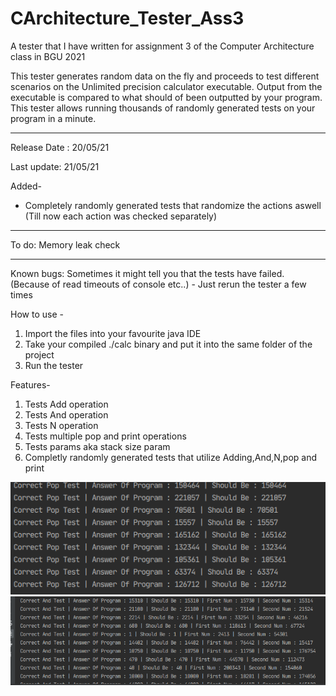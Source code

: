 # CArchitecture_Tester_Ass3
A tester that I have written for assignment 3 of the Computer Architecture class in BGU 2021

This tester generates random data on the fly and proceeds to test different scenarios on the Unlimited precision calculator executable. 
Output from the executable is compared to what should of been outputted by your program.
This tester allows running thousands of randomly generated tests on your program in a minute.

---

Release Date : 20/05/21

Last update:
21/05/21

Added-
* Completely randomly generated tests that randomize the actions aswell (Till now each action was checked separately) 


----

To do:
Memory leak check

----

Known bugs:
Sometimes it might tell you that the tests have failed. (Because of read timeouts of console etc..) - Just rerun the tester a few times


How to use -
1) Import the files into your favourite java IDE 
2) Take your compiled ./calc binary and put it into the same folder of the project
3) Run the tester


Features-
1) Tests Add operation
2) Tests And operation
3) Tests N operation
4) Tests multiple pop and print operations
5) Tests params aka stack size param
6) Completly randomly generated tests that utilize Adding,And,N,pop and print


![Screenshot](T1.png)
![Screenshot](T2.png)
